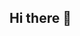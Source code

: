 ## Hi there 👋

<!--

**Here are some ideas to get you started:**

🙋‍♀️ A short introduction - what is your organization all about?
🌈 Contribution guidelines - how can the community get involved?
👩‍💻 Useful resources - where can the community find your docs? Is there anything else the community should know?
🍿 Fun facts - what does your team eat for breakfast?
🧙 Remember, you can do mighty things with the pa<h3>The Wellness Revolution: Exploring Fairy Farms Bread Hemp Gummies</h3>
<p>In recent years, the wellness industry has seen a surge in interest surrounding natural supplements, particularly those derived from hemp. Among the many options available, Fairy Farms Bread Hemp Gummies have emerged as a popular choice for individuals seeking to enhance their well-being without the worry of harmful side effects. Let's delve into what makes these gummies a standout option in the world of wellness.</p>
<h4><a href="https://gadgetstrack.com/fairyfarmsbreadhempgummiesau-buy/">What Are Fairy Farms Bread Hemp Gummies?</a></h4>
<p>Fairy Farms Bread Hemp Gummies are edible supplements infused with hemp extract, specifically cannabidiol (CBD). Unlike THC, the psychoactive compound found in cannabis, CBD is known for its therapeutic benefits without the "high." These gummies are designed to deliver a convenient and tasty way to incorporate the potential advantages of hemp into your daily routine.</p>
<p><a href="https://gadgetstrack.com/fairyfarmsbreadhempgummiesau-buy/"><strong>✅Click Here To Order Fairy farms bread hemp gummies australia Reviews✅</strong></a></p>
<h4>Key Benefits</h4>
<ol>
<li>
<p><strong>Natural Wellness Support</strong>: Many users report that CBD can help manage anxiety, promote relaxation, and improve sleep quality. This makes Fairy Farms Bread Hemp Gummies an attractive option for those seeking a natural way to support their mental and emotional health.</p>
</li>
<li>
<p><strong>Convenience</strong>: Unlike oils or tinctures that require precise dosing, gummies offer a pre-measured serving size. This makes them easy to take on the go, fitting seamlessly into busy lifestyles.</p>
</li>
<li>
<p><strong>No Harmful Side Effects</strong>: One of the standout features of Fairy Farms Bread Hemp Gummies is their safety profile. As a non-psychoactive product, they do not produce the adverse effects associated with THC, making them suitable for a wide range of users.</p>
</li>
<li>
<p><strong>Delicious Flavor</strong>: Available in a variety of flavors, these gummies are a tasty alternative to traditional<a href="https://gadgetstrack.com/fairyfarmsbreadhempgummiesau-buy/">supplements</a>. This palatability encourages consistent use, enhancing the potential benefits over time.</p>
</li>
<li>
<p><strong>Vegan and Gluten-Free Options</strong>: Many people are concerned about dietary restrictions, and Fairy Farms has addressed this by offering gummies that cater to various dietary needs, ensuring that more individuals can enjoy the benefits.</p>
<p><a href="https://gadgetstrack.com/fairyfarmsbreadhempgummiesau-buy/"><strong>✅Click Here To Order Fairy farms bread hemp gummies australia Reviews✅</strong></a></p>
</li>
</ol>
<h4>How to Incorporate Hemp Gummies into Your Routine</h4>
<p>Adding Fairy Farms Bread Hemp Gummies to your daily regimen can be straightforward. Here are a few tips:</p>
<ul>
<li><strong>Start Slow</strong>: If you&rsquo;re new to CBD, begin with a lower dosage to gauge your body's response before gradually increasing as needed.</li>
<li><strong>Consistency is Key</strong>: For optimal results, take the gummies daily. This helps to build up the beneficial compounds in your system.</li>
<li><strong>Pair with Healthy Habits</strong>: Complement your gummy intake with a balanced diet, regular exercise, and sufficient hydration for overall well-being.</li>
</ul>
<h4>Final Thoughts</h4>
<p>Fairy Farms Bread Hemp Gummies provide a powerful and convenient method to enhance well-being without the risk of harmful side effects. As the demand for natural health solutions continues to grow, these gummies represent a delicious and effective option for those looking to incorporate the benefits of hemp into their lives. Whether you're seeking to manage stress, improve sleep, or simply boost your overall wellness, these gummies offer an appealing solution that fits effortlessly into any lifestyle.</p>
<p>As with any supplement, it's wise to consult with a healthcare professional before starting to ensure it aligns with your individual health needs. Embrace the wellness revolution with Fairy Farms Bread Hemp Gummies and discover a tasty way to support your journey to better<a href="https://gadgetstrack.com/fairyfarmsbreadhempgummiesau-buy/">health</a>!</p>ower of [Markdown](https://docs.github.com/github/writing-on-github/getting-started-with-writing-and-formatting-on-github/basic-writing-and-formatting-syntax)
-->
